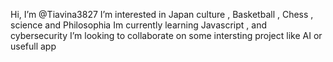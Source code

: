  
Hi, I’m @Tiavina3827
I’m interested in Japan culture , Basketball , Chess , science and Philosophia
Im currently learning Javascript , and cybersecurity
I’m looking to collaborate on some intersting project like AI or usefull app

